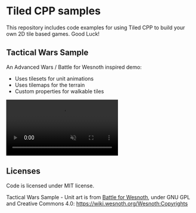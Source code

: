 # Tiled CPP samples

This repository includes code examples for using Tiled CPP to build your own 2D tile based games. Good Luck!

## Tactical Wars Sample

An Advanced Wars / Battle for Wesnoth inspired demo:
- Uses tilesets for unit animations
- Uses tilemaps for the terrain
- Custom properties for walkable tiles

<video autoplay muted playsinline loop>
  <source src="assets/docs/TacticalWars.mp4" type="video/mp4">
  Your browser does not support the video tag.
</video>

## Licenses

Code is licensed under MIT license.

Tactical Wars Sample - Unit art is from [Battle for Wesnoth](https://www.wesnoth.org/), under GNU GPL and Creative Commons 4.0: https://wiki.wesnoth.org/Wesnoth:Copyrights
